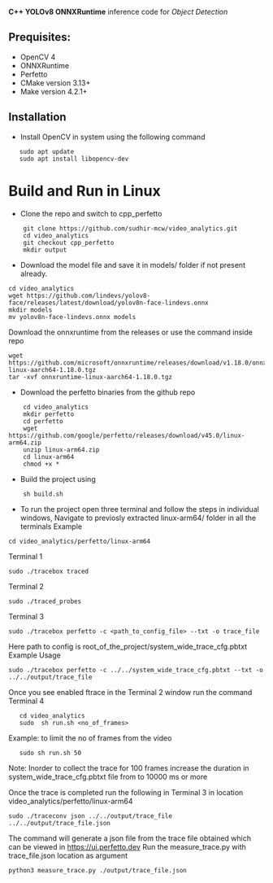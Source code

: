

**C++ YOLOv8 ONNXRuntime** inference code for *Object Detection* 

## Prequisites:
- OpenCV 4
- ONNXRuntime 
- Perfetto 
- CMake version 3.13+
- Make version 4.2.1+

## Installation
- Install OpenCV in system using the following command 
```
   sudo apt update
   sudo apt install libopencv-dev 
```
# Build and Run in Linux
- Clone the repo and switch to cpp_perfetto
```
    git clone https://github.com/sudhir-mcw/video_analytics.git
    cd video_analytics
    git checkout cpp_perfetto
    mkdir output
```
-  Download the model file and save it in models/ folder if not present already.
```
cd video_analytics
wget https://github.com/lindevs/yolov8-face/releases/latest/download/yolov8n-face-lindevs.onnx
mkdir models
mv yolov8n-face-lindevs.onnx models
```
Download the onnxruntime from the releases or use the command inside repo 
```
wget https://github.com/microsoft/onnxruntime/releases/download/v1.18.0/onnxruntime-linux-aarch64-1.18.0.tgz
tar -xvf onnxruntime-linux-aarch64-1.18.0.tgz
```
- Download the perfetto binaries from the github repo 
```
    cd video_analytics
    mkdir perfetto 
    cd perfetto 
    wget https://github.com/google/perfetto/releases/download/v45.0/linux-arm64.zip
    unzip linux-arm64.zip
    cd linux-arm64
    chmod +x * 
```

- Build the project using 
```
    sh build.sh
``` 
- To run the project 
open three terminal  and follow the steps in individual windows,
Navigate to previosly extracted linux-arm64/ folder in all the terminals
Example 
```
cd video_analytics/perfetto/linux-arm64
```
Terminal 1 
```
sudo ./tracebox traced
```
Terminal 2 
```
sudo ./traced_probes
```
Terminal 3
```
sudo ./tracebox perfetto -c <path_to_config_file> --txt -o trace_file 
```
Here path to config is root_of_the_project/system_wide_trace_cfg.pbtxt \
Example Usage
```
sudo ./tracebox perfetto -c ../../system_wide_trace_cfg.pbtxt --txt -o ../../output/trace_file 
``` 
Once you see enabled ftrace in the Terminal 2 window run the command
Terminal 4 
```
   cd video_analytics
   sudo  sh run.sh <no_of_frames> 
```
Example: to limit the no of frames from the video 
```
   sudo sh run.sh 50 
```
Note: Inorder to collect the trace for 100 frames increase the duration in system_wide_trace_cfg.pbtxt file from  to 10000  ms or more

Once the trace is completed run the following in Terminal 3 in location video_analytics/perfetto/linux-arm64
```
sudo ./traceconv json ../../output/trace_file ../../output/trace_file.json
``` 
The command will generate a json file from the trace file obtained which can be viewed in https://ui.perfetto.dev
Run the measure_trace.py with trace_file.json location as argument
```
python3 measure_trace.py ./output/trace_file.json 
```





